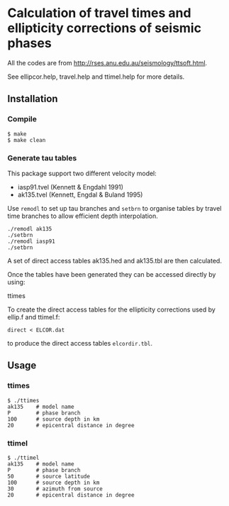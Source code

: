 # Calculation of travel times and ellipticity corrections of seismic phases

All the codes are from http://rses.anu.edu.au/seismology/ttsoft.html.

See ellipcor.help, travel.help and ttimel.help for more details.

## Installation

### Compile

    $ make
    $ make clean

### Generate tau tables

This package support two different velocity model:

- iasp91.tvel    (Kennett & Engdahl 1991)
- ak135.tvel     (Kennett, Engdal & Buland 1995)

Use `remodl` to set up tau branches and `setbrn` to organise tables by
travel time branches to allow efficient depth interpolation.

    ./remodl ak135
    ./setbrn
    ./remodl iasp91
    ./setbrn

A set of direct access tables ak135.hed and ak135.tbl are then calculated.

Once the tables have been generated they can be accessed directly by using:

   ttimes

To create the direct access tables for the ellipticity corrections used
by ellip.f and ttimel.f:

    direct < ELCOR.dat

to produce the direct access tables `elcordir.tbl`.

## Usage

### ttimes

    $ ./ttimes
    ak135    # model name
    P        # phase branch
    100      # source depth in km
    20       # epicentral distance in degree

### ttimel

    $ ./ttimel
    ak135    # model name
    P        # phase branch
    50       # source latitude
    100      # source depth in km
    30       # azimuth from source
    20       # epicentral distance in degree
